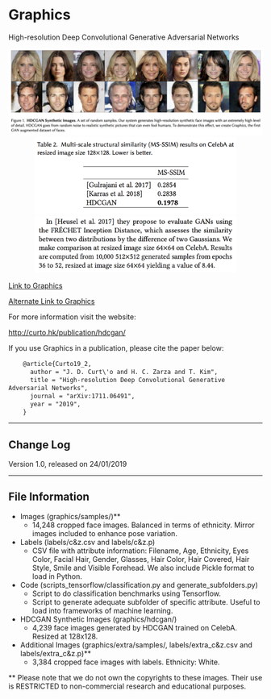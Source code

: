 # Graphics

High-resolution Deep Convolutional Generative Adversarial Networks

<p align="center">
<img src="hdcgan.png" width="800">
<img src="HDCGAN_table.png" width="400">
<img src="frechet.png" width="400">
</p>

<a href="https://drive.google.com/file/d/1KM_aBTICkLqKUhV8sDhaGShtzP8EJCIY/view?usp=sharing">Link to Graphics</a>

<a href="http://naver.me/x7zZbewW">Alternate Link to Graphics</a>

For more information visit the website:

  http://curto.hk/publication/hdcgan/

If you use Graphics in a publication, please cite the paper below:

        @article{Curto19_2,
          author = "J. D. Curt\'o and H. C. Zarza and T. Kim",
          title = "High-resolution Deep Convolutional Generative Adversarial Networks",
          journal = "arXiv:1711.06491",
          year = "2019",
        }

--------------------------------------------------------
Change Log
--------------------------------------------------------

Version 1.0, released on 24/01/2019

--------------------------------------------------------
File Information
--------------------------------------------------------

- Images (graphics/samples/)**
  - 14,248 cropped face images. Balanced in terms of ethnicity. Mirror images included to enhance pose variation.
- Labels (labels/c&z.csv and labels/c&z.p)
  - CSV file with attribute information: Filename, Age, Ethnicity, Eyes Color, Facial Hair, Gender, Glasses, Hair Color, Hair Covered, Hair Style, Smile and Visible Forehead.
We also include Pickle format to load in Python.
- Code (scripts_tensorflow/classification.py and generate_subfolders.py)
  - Script to do classification benchmarks using Tensorflow.
  - Script to generate adequate subfolder of specific attribute. Useful to load into frameworks of machine learning.
- HDCGAN Synthetic Images (graphics/hdcgan/)
  - 4,239 face images generated by HDCGAN trained on CelebA. Resized at 128x128.
- Additional Images (graphics/extra/samples/, labels/extra_c&z.csv and labels/extra_c&z.p)**
  - 3,384 cropped face images with labels. Ethnicity: White.

** Please note that we do not own the copyrights to these images. Their use is RESTRICTED to non-commercial research and educational purposes.
